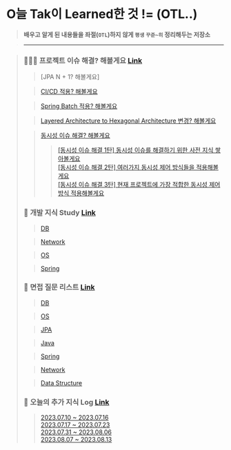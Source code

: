 # O늘 Tak이 Learned한 것 != (OTL..)

> **배우고 알게 된 내용들을 좌절(`OTL`)하지 않게 `평생` `꾸준~히` 정리해두는 저장소**

> ---

> ### 🧑🏼‍💻 프로젝트 이슈 해결? 해볼게요 [Link]()
>> [JPA N + 1? 해볼게요]
> 
>> [CI/CD 적용? 해볼게요](https://github.com/DevKTak/OTL/blob/main/development/CIAndCD.md)
>
>> [Spring Batch 적용? 해볼게요](https://github.com/DevKTak/OTL/blob/main/development/SpringBatch.md)
>
> > [Layered Architecture to Hexagonal Architecture 변경? 해볼게요](https://github.com/DevKTak/OTL/blob/main/development/LayeredToHexagonal.md)
>
>> [동시성 이슈 해결? 해볼게요](https://github.com/DevKTak/OTL/tree/main/development/%EB%8F%99%EC%8B%9C%EC%84%B1)
>>> [[동시성 이슈 해결 1탄] 동시성 이슈를 해결하기 위한 사전 지식 쌓아볼게요](https://github.com/DevKTak/OTL/blob/main/development/%EB%8F%99%EC%8B%9C%EC%84%B1/%EB%8F%99%EC%8B%9C%EC%84%B1%20%EC%9D%B4%EC%8A%88%20%ED%95%B4%EA%B2%B0%201%ED%83%84.md)   
>>> [[동시성 이슈 해결 2탄] 여러가지 동시성 제어 방식들을 적용해볼게요](https://github.com/DevKTak/OTL/blob/main/development/%EB%8F%99%EC%8B%9C%EC%84%B1/%EB%8F%99%EC%8B%9C%EC%84%B1%20%EC%9D%B4%EC%8A%88%20%ED%95%B4%EA%B2%B0%202%ED%83%84.md)   
>>> [[동시성 이슈 해결 3탄] 현재 프로젝트에 가장 적합한 동시성 제어 방식 적용해볼게요](https://github.com/DevKTak/OTL/blob/main/development/%EB%8F%99%EC%8B%9C%EC%84%B1/%EB%8F%99%EC%8B%9C%EC%84%B1%20%EC%9D%B4%EC%8A%88%20%ED%95%B4%EA%B2%B0%203%ED%83%84.md)
> ### 📝 개발 지식 Study [Link](https://github.com/DevKTak/OTL/tree/main/study)
>> [DB](https://github.com/DevKTak/OTL/tree/main/study/DB)
>
>> [Network](https://github.com/DevKTak/OTL/tree/main/study/Network)
>
>> [OS](https://github.com/DevKTak/OTL/tree/main/study/OS)
>
>> [Spring](https://github.com/DevKTak/OTL/tree/main/study/Spring)
>
> ### 🤔 면접 질문 리스트 [Link](https://github.com/DevKTak/OTL/blob/main/interview)
>> [DB](https://github.com/DevKTak/OTL/blob/main/interview/DB.md)
>
>> [OS](https://github.com/DevKTak/OTL/blob/main/interview/OS.md)
>
>> [JPA](https://github.com/DevKTak/OTL/blob/main/interview/JPA.md)
>
>> [Java](https://github.com/DevKTak/OTL/blob/main/interview/Java.md)
>
>> [Spring](https://github.com/DevKTak/OTL/blob/main/interview/Spring.md)
>
>> [Network](https://github.com/DevKTak/OTL/blob/main/interview/Network.md)
>
>> [Data Structure](https://github.com/DevKTak/OTL/blob/main/interview/DataStructure.md)
>
> ### 📝 오늘의 추가 지식 Log [Link]()
>> [2023.07.10 ~ 2023.07.16](https://github.com/DevKTak/OTL/blob/main/TIL/2023/7/2023.07.10-2023.07.16.md)   
>> [2023.07.17 ~ 2023.07.23](https://github.com/DevKTak/OTL/blob/main/TIL/2023/7/2023.07.17-2023.07.23.md)   
>> [2023.07.31 ~ 2023.08.06](https://github.com/DevKTak/OTL/blob/main/TIL/2023/8/2023.07.31-2023.08.06.md)   
>> [2023.08.07 ~ 2023.08.13](https://github.com/DevKTak/OTL/blob/main/TIL/2023/8/2023.08.07-2023.08.13.md)   
